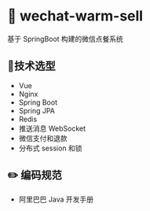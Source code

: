 # :bento: wechat-warm-sell
基于 SpringBoot 构建的微信点餐系统

##  :punch:技术选型
 *  Vue
 *  Nginx
 *  Spring Boot
 *  Spring JPA
 *  Redis
 *  推送消息 WebSocket
 *  微信支付和退款
 *  分布式 session 和锁

## :pencil2: 编码规范
 * 阿里巴巴 Java 开发手册
